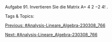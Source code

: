 Aufgabe 91. Invertieren Sie die Matrix
A= 
4 2
−2 4!
.

   Tags & Topics:
   

[Previous: #Analysis-Lineare_Algebra-230308_766](Analysis-Lineare_Algebra-230308_766.md)

[Next: #Analysis-Lineare_Algebra-230308_766](Analysis-Lineare_Algebra-230308_766.md)